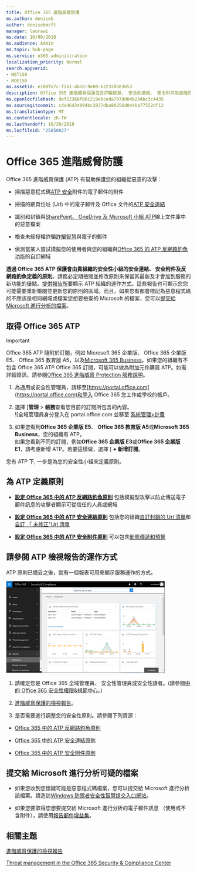 ```yaml
---
title: Office 365 進階威脅防護
ms.author: deniseb
author: denisebmsft
manager: laurawi
ms.date: 10/09/2018
ms.audience: Admin
ms.topic: hub-page
ms.service: o365-administration
localization_priority: Normal
search.appverid:
- MET150
- MOE150
ms.assetid: e100fe7c-f2a1-4b7d-9e08-622330b83653
description: Office 365 進階威脅保護包含詐騙智慧、 安全的連結、 安全附件及進階的反網路釣魚功能。進階的威脅保護也要延伸至檔案的 SharePoint Online、 OneDrive for Business 和 Microsoft 小組。
ms.openlocfilehash: def22368f8bc219ebceda797dd04b234bc3c4435
ms.sourcegitcommit: cda46434094bc2837dba90256d044ba77552df12
ms.translationtype: MT
ms.contentlocale: zh-TW
ms.lasthandoff: 10/30/2018
ms.locfileid: "25850827"
---
```

# <a name="office-365-advanced-threat-protection"></a>Office 365 進階威脅防護

Office 365 進階威脅保護 (ATP) 有幫助保護您的組織從惡意的攻擊：
  
- 掃描惡意程式碼[ATP 安全](atp-safe-attachments.md)附件的電子郵件的附件
    
- 掃描的網頁位址 (Url) 中的電子郵件及 Office 文件的[ATP 安全連結](atp-safe-links.md)
    
- 識別和封鎖與[SharePoint、 OneDrive 及 Microsoft 小組 ATP](atp-for-spo-odb-and-teams.md)線上文件庫中的惡意檔案
    
- 檢查未經授權詐騙[詐騙智慧](learn-about-spoof-intelligence.md)與電子的郵件
    
- 偵測當某人嘗試模擬您的使用者與您的組織與[Office 365 的 ATP 反網路釣魚功能](atp-anti-phishing.md)的自訂網域
    
**透過 Office 365 ATP 保護會由貴組織的安全性小組的安全連結、 安全附件及反網路釣魚定義的原則**。請務必定期檢閱並修改原則來保留其最新及才會加到服務的新功能的優點。[提供報告所](view-reports-for-atp.md)要顯示 ATP 組織的運作方式。這些報告也可顯示您您可能需要重新檢閱並更新您的原則的區域。而且，如果您有都會標記為惡意程式碼的不應該是相同網域或檔案您想要檢查的 Microsoft 的檔案，您可以[提交給 Microsoft 進行分析的檔案](#submit-a-suspicious-file-to-microsoft-for-analysis)。
      
## <a name="get-office-365-atp"></a>取得 Office 365 ATP

> [!IMPORTANT]
> Office 365 ATP 隨附於訂閱，例如 Microsoft 365 企業版、 Office 365 企業版 E5、 Office 365 教育版 A5，以及[Microsoft 365 Business](https://support.office.com/article/c123694a-1efb-459e-a8d5-2187975373dc)。如果您的組織有不包含 Office 365 ATP Office 365 訂閱，可能可以做為附加元件購買 ATP。如需詳細資訊，請參閱[Office 365 進階威脅 Protection 服務說明](https://technet.microsoft.com/library/exchange-online-advanced-threat-protection-service-description.aspx)。 

1. 為通用或安全性管理員，請移至[https://portal.office.com](https://portal.office.com)和登入 Office 365 您工作或學校的帳戶。 
    
2. 選擇 [**管理** \> **帳務**查看您目前的訂閱所包含的內容。 <br/>![全域管理員身分登入在 portal.office.com 並移至 [系統管理\>計費](media/18a3546c-bd1f-4f49-82ec-0184909b42c2.png)
  
3. 如果您看到**Office 365 企業版 E5**、 **Office 365 教育版 A5**或**Microsoft 365 Business**，您的組織有 ATP。 <br/>如果您看到不同的訂閱，例如**Office 365 企業版 E3**或**Office 365 企業版 E1**，請考慮新增 ATP。若要這樣做，選擇 [ **+ 新增訂閱**。
    
您有 ATP 下, 一步是為您的安全性小組來定義原則。 
  
## <a name="define-policies-for-atp"></a>為 ATP 定義原則

- **[設定 Office 365 中的 ATP 反網路釣魚原則](set-up-anti-phishing-policies.md)** 包括模擬型攻擊以防止傳送電子郵件訊息的攻擊者顯示可從信任的人員或網域 

- **[設定 Office 365 中的 ATP 安全連結原則](set-up-atp-safe-links-policies.md)** 包括您的組織[自訂封鎖的 Url 清單](set-up-a-custom-blocked-urls-list-wtih-atp.md)和[自訂 「 未修正"Url 清單](set-up-a-custom-do-not-rewrite-urls-list-with-atp.md)
    
- **[設定 Office 365 中的 ATP 安全附件原則](set-up-atp-safe-attachments-policies.md)** 可以包含[動態傳遞和預覽](dynamic-delivery-and-previewing.md)
  
## <a name="see-how-atp-is-working-by-viewing-reports"></a>請參閱 ATP 檢視報告的運作方式

ATP 原則已備妥之後，就有一個報表可用來顯示服務運作的方式。

[![安全性&amp;規範中心儀表板可協助您看到其用於進階威脅保護](media/6b213d34-adbb-44af-8549-be9a7e2db087.png)](view-reports-for-atp.md)
  
1. 請確定您是 Office 365 全域管理員、 安全性管理員或安全性讀者。(請參閱[中的 Office 365 安全性權限&amp;規範中心](permissions-in-the-security-and-compliance-center.md)。)
    
2. [進階威脅保護的檢視報告](view-reports-for-atp.md)。
    
3. 是否需要進行調整您的安全性原則。請參閱下列資源：

  - [Office 365 中的 ATP 反網路釣魚原則](set-up-anti-phishing-policies.md)
    
  - [Office 365 中的 ATP 安全連結原則](set-up-atp-safe-links-policies.md)
    
  - [Office 365 中的 ATP 安全附件原則](set-up-atp-safe-attachments-policies.md)
    
    
## <a name="submit-a-suspicious-file-to-microsoft-for-analysis"></a>提交給 Microsoft 進行分析可疑的檔案

- 如果您收到您懷疑可能是惡意程式碼檔案，您可以提交給 Microsoft 進行分析該檔案。請造訪[Windows 防禦者安全性智慧提交入口網站](https://go.microsoft.com/fwlink/?linkid=857185)。

- 如果您要取得您想要提交給 Microsoft 進行分析的電子郵件訊息 （使用或不含附件），請使用[報告郵件增益集](enable-the-report-message-add-in.md)。 
  
## <a name="related-topics"></a>相關主題

[進階威脅保護的檢視報告](view-reports-for-atp.md)
  
[Threat management in the Office 365 Security &amp; Compliance Center](threat-management.md)
  

